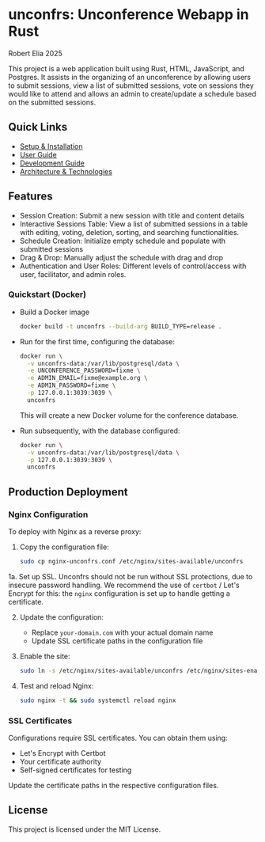 # unconfrs: Unconference Webapp in Rust
Robert Elia 2025

This project is a web application built using Rust, HTML,
JavaScript, and Postgres. It assists in the organizing of an
unconference by allowing users to submit sessions, view a
list of submitted sessions, vote on sessions they would like
to attend and allows an admin to create/update a schedule
based on the submitted sessions.

## Quick Links

- [Setup & Installation](docs/SETUP.md)
- [User Guide](docs/USER_GUIDE.md)
- [Development Guide](docs/DEVELOPMENT.md)
- [Architecture & Technologies](docs/ARCHITECTURE.md)

## Features

- Session Creation: Submit a new session with title and content details
- Interactive Sessions Table: View a list of submitted sessions in a table with editing, voting, deletion, sorting, and
  searching functionalities.
- Schedule Creation: Initialize empty schedule and populate with submitted sessions
- Drag & Drop: Manually adjust the schedule with drag and drop
- Authentication and User Roles: Different levels of control/access with user, facilitator, and admin roles.


### Quickstart (Docker)

* Build a Docker image

  ```sh
  docker build -t unconfrs --build-arg BUILD_TYPE=release .
  ```

* Run for the first time, configuring the database:

  ```sh
  docker run \
    -v unconfrs-data:/var/lib/postgresql/data \
    -e UNCONFERENCE_PASSWORD=fixme \
    -e ADMIN_EMAIL=fixme@example.org \
    -e ADMIN_PASSWORD=fixme \
    -p 127.0.0.1:3039:3039 \
    unconfrs
  ```

  This will create a new Docker volume for the conference database.

* Run subsequently, with the database configured:

  ```sh
  docker run \
    -v unconfrs-data:/var/lib/postgresql/data \
    -p 127.0.0.1:3039:3039 \
    unconfrs
  ```

## Production Deployment

### Nginx Configuration

To deploy with Nginx as a reverse proxy:

1. Copy the configuration file:
   ```bash
   sudo cp nginx-unconfrs.conf /etc/nginx/sites-available/unconfrs
   ```

1a. Set up SSL. Unconfrs should not be run without SSL
    protections, due to insecure password handling. We
    recommend the use of `certbot` / Let's Encrypt for this:
    the `nginx` configuration is set up to handle getting
    a certificate.

2. Update the configuration:
   - Replace `your-domain.com` with your actual domain name
   - Update SSL certificate paths in the configuration file

3. Enable the site:
   ```bash
   sudo ln -s /etc/nginx/sites-available/unconfrs /etc/nginx/sites-enabled/
   ```

4. Test and reload Nginx:
   ```bash
   sudo nginx -t && sudo systemctl reload nginx
   ```

### SSL Certificates

Configurations require SSL certificates. You can obtain them using:
- Let's Encrypt with Certbot
- Your certificate authority
- Self-signed certificates for testing

Update the certificate paths in the respective configuration files.


## License
This project is licensed under the MIT License.
